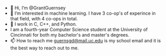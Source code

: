- 👋 Hi, I’m @GrantGuernsey
- 👀 I’m interested in machine learning. I have 3 co-op's of experince in that field, with 4 co-ops in total.
- 🌱 I work in C, C++, and Python.
- I am a fourth-year Computer Science student at the University of Cincinnati for both my bachelor's and master's degrees.
- 📫 How to reach me guernsgd@mail.uc.edu is my school email and it is the best way to reach out to me.

<!---
GrantGuernsey/GrantGuernsey is a ✨ special ✨ repository because its `README.md` (this file) appears on your GitHub profile.
You can click the Preview link to take a look at your changes.
--->
